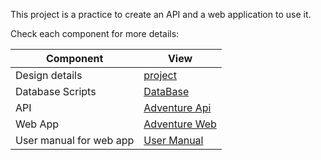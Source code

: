 This project is a practice to create an API and a web application to use it.

Check each component for more details:

| Component               | View                                            |
|-------------------------|-------------------------------------------------|
| Design details          | [project](./docs/project.md)                    |
| Database Scripts        | [DataBase](./db)                                |
| API                     | [Adventure Api](./AdventureApi/README.md)       |
| Web App                 | [Adventure Web](./AdventureWeb/README.md)       |
| User manual for web app | [User Manual](./manual/AdventureUserManual.pdf) |
